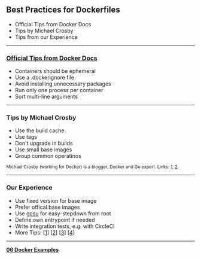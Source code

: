 ## Best Practices for Dockerfiles

- Official Tips from Docker Docs
- Tips by Michael Crosby
- Tips from our Experience

---

### [Official Tips from Docker Docs](https://docs.docker.com/engine/userguide/eng-image/dockerfile_best-practices)

- Containers should be ephemeral
- Use a .dockerignore file
- Avoid installing unnecessary packages
- Run only one process per container
- Sort multi-line arguments

---

### Tips by Michael Crosby


- Use the build cache
- Use tags
- Don't upgrade in builds
- Use small base images
- Group common operatinos

<small>Michael Crosby (working for Docker) is a blogger, Docker and Go expert.
Links: [1](http://crosbymichael.com/dockerfile-best-practices.html), [2](http://crosbymichael.com/dockerfile-best-practices-take-2.html).</small>

---

### Our Experience

- Use fixed version for base image
- Prefer offical base images
- Use [gosu](https://github.com/tianon/gosu) for easy-stepdown from root
- Define own entrypoint if needed
- Write integration tests, e.g. with CircleCI
- More Tips: [[1](https://getcarina.com/docs/best-practices/docker-best-practices-dockerfile)] [[2](http://jonathan.bergknoff.com/journal/building-good-docker-images)] [[3](https://www.digitalocean.com/community/tutorials/docker-explained-using-dockerfiles-to-automate-building-of-images)] [[4](http://www.carlboettiger.info/2014/08/29/docker-notes.html)]

---

[__06 Docker Examples__](..)
